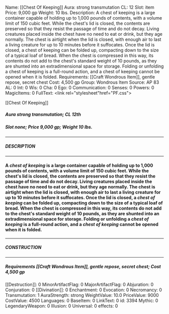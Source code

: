 Name: [[Chest Of Keeping]]
Aura: strong transmutation
CL: 12
Slot: item
Price: 9,000 gp
Weight: 10 lbs.
Description: A chest of keeping is a large container capable of holding up to 1,000 pounds of contents, with a volume limit of 150 cubic feet. While the chest's lid is closed, the contents are preserved so that they resist the passage of time and do not decay. Living creatures placed inside the chest have no need to eat or drink, but they age normally. The chest is airtight when the lid is closed, with enough air to last a living creature for up to 10 minutes before it suffocates. Once the lid is closed, a chest of keeping can be folded up, compacting down to the size of a typical loaf of bread. When the chest is compressed in this way, its contents do not add to the chest's standard weight of 10 pounds, as they are shunted into an extradimensional space for storage. Folding or unfolding a chest of keeping is a full-round action, and a chest of keeping cannot be opened when it is folded.
Requirements: [[Craft Wondrous Item]], gentle repose, secret chest
Cost: 4,500 gp
Group: Wondrous Item
Source: AP 83
AL: 0
Int: 0
Wis: 0
Cha: 0
Ego: 0
Communication: 0
Senses: 0
Powers: 0
MagicItems: 0
FullText: <link rel="stylesheet"href="PF.css"><div class="heading"><p class="alignleft">[[Chest Of Keeping]]</p><div style="clear: both;"></div></div><div><h5><b>Aura </b>strong transmutation; <b>CL </b>12th</h5><h5><b>Slot </b>none; <b>Price </b>9,000 gp; <b>Weight </b>10 lbs.</h5></div><hr/><div><h5><b>DESCRIPTION</b></h5></div><hr/><div><h4><p>A <i>chest of keeping</i> is a large container capable of holding up to 1,000 pounds of contents, with a volume limit of 150 cubic feet. While the chest's lid is closed, the contents are preserved so that they resist the passage of time and do not decay. Living creatures placed inside the chest have no need to eat or drink, but they age normally. The chest is airtight when the lid is closed, with enough air to last a living creature for up to 10 minutes before it suffocates. Once the lid is closed, a <i>chest of keeping</i> can be folded up, compacting down to the size of a typical loaf of bread. When the chest is compressed in this way, its contents do not add to the chest's standard weight of 10 pounds, as they are shunted into an extradimensional space for storage. Folding or unfolding a <i>chest of keeping</i> is a full-round action, and a <i>chest of keeping</i> cannot be opened when it is folded.</p></h4></div><hr/><div><h5><b>CONSTRUCTION</b></h5></div><hr/><div><h5><b>Requirements </b>[[Craft Wondrous Item]], <i>gentle repose</i>, <i>secret chest</i>; <b>Cost </b>4,500 gp</h5></div>
[[Destruction]]: 0
MinorArtifactFlag: 0
MajorArtifactFlag: 0
Abjuration: 0
Conjuration: 0
[[Divination]]: 0
Enchantment: 0
Evocation: 0
Necromancy: 0
Transmutation: 1
AuraStrength: strong
WeightValue: 10.0
PriceValue: 9000
CostValue: 4500
Languages: 0
BaseItem: 0
LinkText: 0
id: 3394
Mythic: 0
LegendaryWeapon: 0
Illusion: 0
Universal: 0
effects: 0
